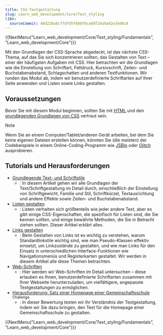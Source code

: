 ```yaml
---
title: CSS-Textgestaltung
slug: Learn_web_development/Core/Text_styling
l10n:
  sourceCommit: 48d220a8cffdfd5f088f8ca89724a9a92e34d8c0
---
```


{{NextMenu("Learn_web_development/Core/Text_styling/Fundamentals", "Learn_web_development/Core")}}

Mit den Grundlagen der CSS-Sprache abgedeckt, ist das nächste CSS-Thema, auf das Sie sich konzentrieren sollten, das Gestalten von Text – einer der häufigsten Aufgaben mit CSS. Hier betrachten wir die Grundlagen wie die Einstellung von Schriftart, Fettdruck, Kursivschrift, Zeilen- und Buchstabenabstand, Schlagschatten und anderen Textfunktionen. Wir runden das Modul ab, indem wir benutzerdefinierte Schriftarten auf Ihrer Seite anwenden und Listen sowie Links gestalten.

## Voraussetzungen

Bevor Sie mit diesem Modul beginnen, sollten Sie mit [HTML](/de/docs/Learn_web_development/Core/Structuring_content) und den [grundlegenden Grundlagen von CSS](/de/docs/Learn_web_development/Core/Styling_basics) vertraut sein.

> [!NOTE]
> Wenn Sie an einem Computer/Tablet/anderen Gerät arbeiten, bei dem Sie keine eigenen Dateien erstellen können, könnten Sie (die meisten) der Codebeispiele in einem Online-Coding-Programm wie [JSBin](https://jsbin.com/) oder [Glitch](https://glitch.com/) ausprobieren.

## Tutorials und Herausforderungen

- [Grundlegende Text- und Schriftstile](/de/docs/Learn_web_development/Core/Text_styling/Fundamentals)
  - : In diesem Artikel gehen wir alle Grundlagen der Text/Schriftgestaltung im Detail durch, einschließlich der Einstellung von Schriftgewicht, Familie und Stil, Schriftkürzel, Textausrichtung und andere Effekte sowie Zeilen- und Buchstabenabstand.
- [Listen gestalten](/de/docs/Learn_web_development/Core/Text_styling/Styling_lists)
  - : Listen verhalten sich größtenteils wie jeder andere Text, aber es gibt einige CSS-Eigenschaften, die spezifisch für Listen sind, die Sie kennen sollten, und einige bewährte Methoden, die Sie in Betracht ziehen sollten. Dieser Artikel erklärt alles.
- [Links gestalten](/de/docs/Learn_web_development/Core/Text_styling/Styling_links)
  - : Beim Gestalten von Links ist es wichtig zu verstehen, warum Standardlinkstile wichtig sind, wie man Pseudo-Klassen effektiv einsetzt, um Linkzustände zu gestalten, und wie man Links für den Einsatz in unterschiedlichen Interface-Funktionen wie Navigationsmenüs und Registerkarten gestaltet. Wir werden in diesem Artikel alle diese Themen betrachten.
- [Web-Schriften](/de/docs/Learn_web_development/Core/Text_styling/Web_fonts)
  - : Hier werden wir Web-Schriften im Detail untersuchen – diese erlauben es Ihnen, benutzerdefinierte Schriftarten zusammen mit Ihrer Webseite herunterzuladen, um vielfältigere, angepasste Textgestaltungen zu ermöglichen.
- [Herausforderung: Satz einer Homepage einer Gemeinschaftsschule](/de/docs/Learn_web_development/Core/Text_styling/Typesetting_a_homepage) <sup>Challenge</sup>
  - : In dieser Bewertung testen wir Ihr Verständnis der Textgestaltung, indem wir Sie dazu bringen, den Text für die Homepage einer Gemeinschaftsschule zu gestalten.

{{NextMenu("Learn_web_development/Core/Text_styling/Fundamentals", "Learn_web_development/Core")}}
